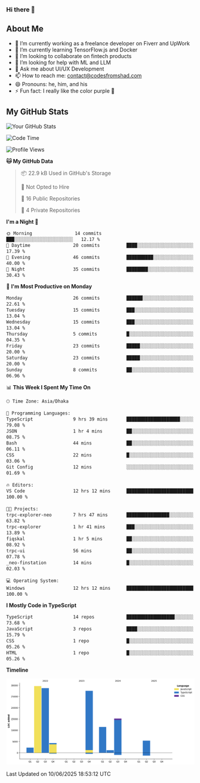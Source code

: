 ### Hi there 👋

## About Me
- 🔭 I’m currently working as a freelance developer on Fiverr and UpWork
- 🌱 I’m currently learning TensorFlow.js and Docker
- 👯 I’m looking to collaborate on fintech products
- 🤔 I’m looking for help with ML and LLM
- 💬 Ask me about UI/UX Development
- 📫 How to reach me: contact@codesfromshad.com
- 😄 Pronouns: he, him, and his
- ⚡ Fun fact: I really like the color purple 💜

## My GitHub Stats

![Your GitHub Stats](https://github-readme-stats.vercel.app/api?username=codesfromshad&show_icons=true&theme=midnight-purple)

<!--START_SECTION:waka-->
![Code Time](http://img.shields.io/badge/Code%20Time-826%20hrs%2021%20mins-blue)

![Profile Views](http://img.shields.io/badge/Profile%20Views-0-blue)

**🐱 My GitHub Data** 

> 📦 22.9 kB Used in GitHub's Storage 
 > 
> 🚫 Not Opted to Hire
 > 
> 📜 16 Public Repositories 
 > 
> 🔑 4 Private Repositories 
 > 
**I'm a Night 🦉** 

```text
🌞 Morning                14 commits          ███░░░░░░░░░░░░░░░░░░░░░░   12.17 % 
🌆 Daytime                20 commits          ████░░░░░░░░░░░░░░░░░░░░░   17.39 % 
🌃 Evening                46 commits          ██████████░░░░░░░░░░░░░░░   40.00 % 
🌙 Night                  35 commits          ████████░░░░░░░░░░░░░░░░░   30.43 % 
```
📅 **I'm Most Productive on Monday** 

```text
Monday                   26 commits          ██████░░░░░░░░░░░░░░░░░░░   22.61 % 
Tuesday                  15 commits          ███░░░░░░░░░░░░░░░░░░░░░░   13.04 % 
Wednesday                15 commits          ███░░░░░░░░░░░░░░░░░░░░░░   13.04 % 
Thursday                 5 commits           █░░░░░░░░░░░░░░░░░░░░░░░░   04.35 % 
Friday                   23 commits          █████░░░░░░░░░░░░░░░░░░░░   20.00 % 
Saturday                 23 commits          █████░░░░░░░░░░░░░░░░░░░░   20.00 % 
Sunday                   8 commits           ██░░░░░░░░░░░░░░░░░░░░░░░   06.96 % 
```


📊 **This Week I Spent My Time On** 

```text
🕑︎ Time Zone: Asia/Dhaka

💬 Programming Languages: 
TypeScript               9 hrs 39 mins       ████████████████████░░░░░   79.08 % 
JSON                     1 hr 4 mins         ██░░░░░░░░░░░░░░░░░░░░░░░   08.75 % 
Bash                     44 mins             ██░░░░░░░░░░░░░░░░░░░░░░░   06.11 % 
CSS                      22 mins             █░░░░░░░░░░░░░░░░░░░░░░░░   03.06 % 
Git Config               12 mins             ░░░░░░░░░░░░░░░░░░░░░░░░░   01.69 % 

🔥 Editors: 
VS Code                  12 hrs 12 mins      █████████████████████████   100.00 % 

🐱‍💻 Projects: 
trpc-explorer-neo        7 hrs 47 mins       ████████████████░░░░░░░░░   63.82 % 
trpc-explorer            1 hr 41 mins        ███░░░░░░░░░░░░░░░░░░░░░░   13.89 % 
fiqskal                  1 hr 5 mins         ██░░░░░░░░░░░░░░░░░░░░░░░   08.92 % 
trpc-ui                  56 mins             ██░░░░░░░░░░░░░░░░░░░░░░░   07.78 % 
_neo-finstation          14 mins             █░░░░░░░░░░░░░░░░░░░░░░░░   02.03 % 

💻 Operating System: 
Windows                  12 hrs 12 mins      █████████████████████████   100.00 % 
```

**I Mostly Code in TypeScript** 

```text
TypeScript               14 repos            ██████████████████░░░░░░░   73.68 % 
JavaScript               3 repos             ████░░░░░░░░░░░░░░░░░░░░░   15.79 % 
CSS                      1 repo              █░░░░░░░░░░░░░░░░░░░░░░░░   05.26 % 
HTML                     1 repo              █░░░░░░░░░░░░░░░░░░░░░░░░   05.26 % 
```



**Timeline**

![Lines of Code chart](https://raw.githubusercontent.com/codesfromshad/codesfromshad/main/assets/bar_graph.png)


 Last Updated on 10/06/2025 18:53:12 UTC
<!--END_SECTION:waka-->

<!--
**codesfromshad/codesfromshad** is a ✨ _special_ ✨ repository because its `README.md` (this file) appears on your GitHub profile.

Here are some ideas to get you started:

- 🔭 I’m currently working on ...
- 🌱 I’m currently learning ...
- 👯 I’m looking to collaborate on ...
- 🤔 I’m looking for help with ...
- 💬 Ask me about ...
- 📫 How to reach me: ...
- 😄 Pronouns: ...
- ⚡ Fun fact: ...
-->
